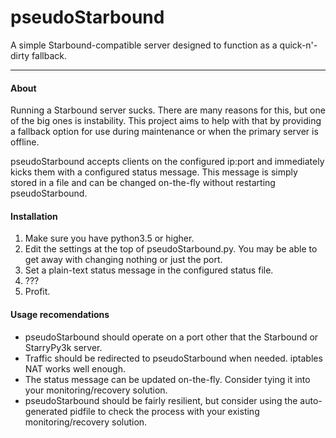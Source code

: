 # pseudoStarbound

A simple Starbound-compatible server designed to function as a quick-n'-dirty fallback.

----

#### About

Running a Starbound server sucks. There are many reasons for this, but one of
 the big ones is instability. This project aims to help with that by providing
 a fallback option for use during maintenance or when the primary server is
 offline.

pseudoStarbound accepts clients on the configured ip:port and immediately kicks
 them with a configured status message. This message is simply stored in a file
 and can be changed on-the-fly without restarting pseudoStarbound.

#### Installation

1. Make sure you have python3.5 or higher.
2. Edit the settings at the top of pseudoStarbound.py. You may be able to get
 away with changing nothing or just the port.
3. Set a plain-text status message in the configured status file.
4. ???
5. Profit.

#### Usage recomendations

* pseudoStarbound should operate on a port other that the Starbound or
 StarryPy3k server.
* Traffic should be redirected to pseudoStarbound when needed. iptables NAT
 works well enough.
* The status message can be updated on-the-fly. Consider tying it into your
 monitoring/recovery solution.
* pseudoStarbound should be fairly resilient, but consider using the
 auto-generated pidfile to check the process with your existing
 monitoring/recovery solution.
